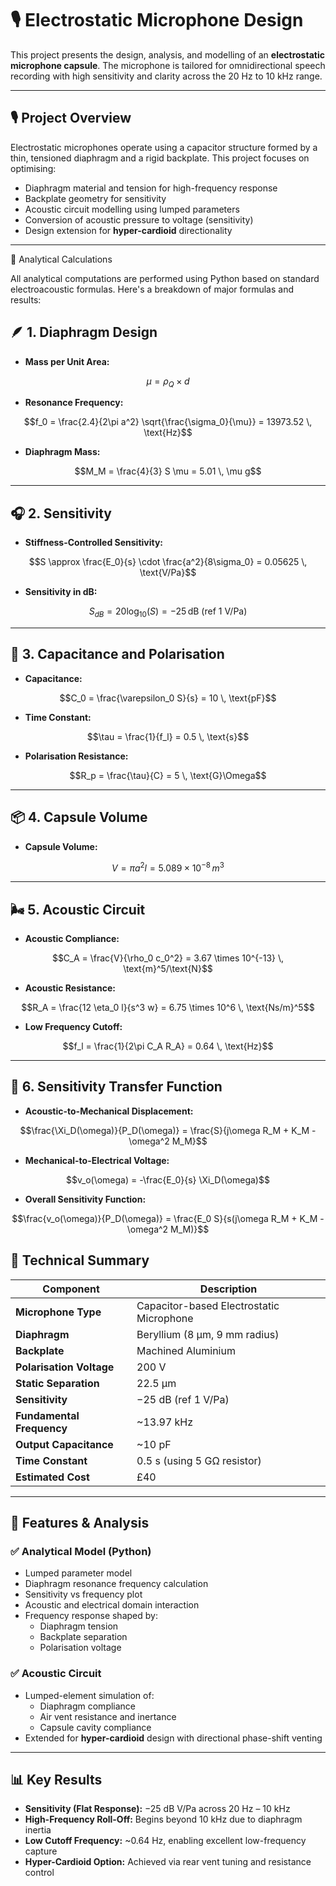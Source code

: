 # 🎙️ Electrostatic Microphone Design

This project presents the design, analysis, and modelling of an **electrostatic microphone capsule**. The microphone is tailored for omnidirectional speech recording with high sensitivity and clarity across the 20 Hz to 10 kHz range.

---

## 🎙 Project Overview

Electrostatic microphones operate using a capacitor structure formed by a thin, tensioned diaphragm and a rigid backplate. This project focuses on optimising:

- Diaphragm material and tension for high-frequency response
- Backplate geometry for sensitivity
- Acoustic circuit modelling using lumped parameters
- Conversion of acoustic pressure to voltage (sensitivity)
- Design extension for **hyper-cardioid** directionality

---

🧮 Analytical Calculations

All analytical computations are performed using Python based on standard electroacoustic formulas. Here's a breakdown of major formulas and results:

## 🪶 1. Diaphragm Design

- **Mass per Unit Area:**  
```math
\mu = \rho_Q \times d
```

- **Resonance Frequency:**  
```math
f_0 = \frac{2.4}{2\pi a^2} \sqrt{\frac{\sigma_0}{\mu}} = 13973.52 \, \text{Hz}
```

- **Diaphragm Mass:**  
```math
M_M = \frac{4}{3} S \mu = 5.01 \, \mu g
```

---

## 🎧 2. Sensitivity

- **Stiffness-Controlled Sensitivity:**  
```math
S \approx \frac{E_0}{s} \cdot \frac{a^2}{8\sigma_0} = 0.05625 \, \text{V/Pa}
```

- **Sensitivity in dB:**  
```math
S_{dB} = 20 \log_{10}(S) = -25 \, \text{dB (ref 1 V/Pa)}
```

---

## 🧲 3. Capacitance and Polarisation

- **Capacitance:**  
```math
C_0 = \frac{\varepsilon_0 S}{s} = 10 \, \text{pF}
```

- **Time Constant:**  
```math
\tau = \frac{1}{f_l} = 0.5 \, \text{s}
```

- **Polarisation Resistance:**  
```math
R_p = \frac{\tau}{C} = 5 \, \text{G}\Omega
```

---

## 📦 4. Capsule Volume

- **Capsule Volume:**  
```math
V = \pi a^2 l = 5.089 \times 10^{-8} \, m^3
```

---

## 🌬️ 5. Acoustic Circuit

- **Acoustic Compliance:**  
```math
C_A = \frac{V}{\rho_0 c_0^2} = 3.67 \times 10^{-13} \, \text{m}^5/\text{N}
```

- **Acoustic Resistance:**  
```math
R_A = \frac{12 \eta_0 l}{s^3 w} = 6.75 \times 10^6 \, \text{Ns/m}^5
```

- **Low Frequency Cutoff:**  
```math
f_l = \frac{1}{2\pi C_A R_A} = 0.64 \, \text{Hz}
```

---

## 🧮 6. Sensitivity Transfer Function

- **Acoustic-to-Mechanical Displacement:**  
```math
\frac{\Xi_D(\omega)}{P_D(\omega)} = \frac{S}{j\omega R_M + K_M - \omega^2 M_M}
```

- **Mechanical-to-Electrical Voltage:**  
```math
v_o(\omega) = -\frac{E_0}{s} \Xi_D(\omega)
```

- **Overall Sensitivity Function:**  
```math
\frac{v_o(\omega)}{P_D(\omega)} = \frac{E_0 S}{s(j\omega R_M + K_M - \omega^2 M_M)}
```

## 📐 Technical Summary

| Component               | Description                               |
|-------------------------|-------------------------------------------|
| **Microphone Type**     | Capacitor-based Electrostatic Microphone  |
| **Diaphragm**           | Beryllium (8 µm, 9 mm radius)             |
| **Backplate**           | Machined Aluminium                        |
| **Polarisation Voltage**| 200 V                                     |
| **Static Separation**   | 22.5 µm                                   |
| **Sensitivity**         | −25 dB (ref 1 V/Pa)                       |
| **Fundamental Frequency**| ~13.97 kHz                                |
| **Output Capacitance**  | ~10 pF                                    |
| **Time Constant**       | 0.5 s (using 5 GΩ resistor)               |
| **Estimated Cost**      | £40                                       |

---

## 🧮 Features & Analysis

### ✅ Analytical Model (Python)
- Lumped parameter model
- Diaphragm resonance frequency calculation
- Sensitivity vs frequency plot
- Acoustic and electrical domain interaction
- Frequency response shaped by:
  - Diaphragm tension
  - Backplate separation
  - Polarisation voltage

### ✅ Acoustic Circuit
- Lumped-element simulation of:
  - Diaphragm compliance
  - Air vent resistance and inertance
  - Capsule cavity compliance
- Extended for **hyper-cardioid** design with directional phase-shift venting

---

## 📊 Key Results

- **Sensitivity (Flat Response):** −25 dB V/Pa across 20 Hz – 10 kHz
- **High-Frequency Roll-Off:** Begins beyond 10 kHz due to diaphragm inertia
- **Low Cutoff Frequency:** ~0.64 Hz, enabling excellent low-frequency capture
- **Hyper-Cardioid Option:** Achieved via rear vent tuning and resistance control
